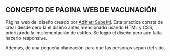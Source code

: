 ## CONCEPTO DE PÁGINA WEB DE VACUNACIÓN

Página web del diseño creado por [Adhiari Subekti](https://dribbble.com/Adhiari_is). Esta practica consta de crear desde cero la el diseño antes mencionado usando  HTML y CSS, priorizando la implementación de estilos. Se logró el diseño pero aún falta hacerlo responsive.

Además, de una pequeña planeación para que las personas sepan del sitio.
